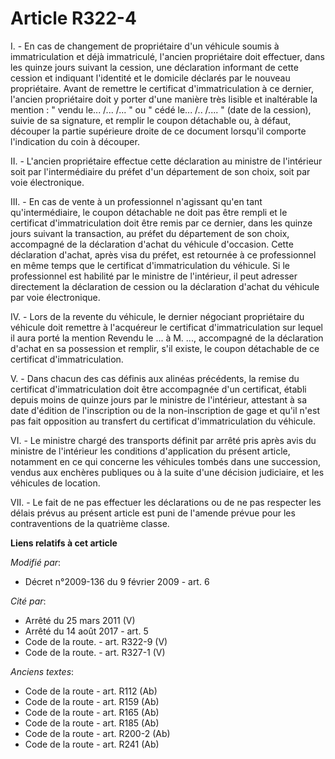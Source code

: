 # Article R322-4

I. - En cas de changement de propriétaire d'un véhicule soumis à immatriculation et déjà immatriculé, l'ancien propriétaire
doit effectuer, dans les quinze jours suivant la cession, une déclaration informant de cette cession et indiquant l'identité
et le domicile déclarés par le nouveau propriétaire. Avant de remettre le certificat d'immatriculation à ce dernier, l'ancien
propriétaire doit y porter d'une manière très lisible et inaltérable la mention : " vendu le... /... /... " ou " cédé
le... /.. /.... " (date de la cession), suivie de sa signature, et remplir le coupon détachable ou, à défaut, découper la
partie supérieure droite de ce document lorsqu'il comporte l'indication du coin à découper.

II. - L'ancien propriétaire effectue cette déclaration au ministre de l'intérieur soit par l'intermédiaire du préfet d'un
département de son choix, soit par voie électronique. 

III. - En cas de vente à un professionnel n'agissant qu'en tant qu'intermédiaire, le coupon détachable ne doit pas être
rempli et le certificat d'immatriculation doit être remis par ce dernier, dans les quinze jours suivant la transaction, au
préfet du département de son choix, accompagné de la déclaration d'achat du véhicule d'occasion. Cette déclaration d'achat,
après visa du préfet, est retournée à ce professionnel en même temps que le certificat d'immatriculation du véhicule. Si le
professionnel est habilité par le ministre de l'intérieur, il peut adresser directement la déclaration de cession ou la
déclaration d'achat du véhicule par voie électronique. 

IV. - Lors de la revente du véhicule, le dernier négociant propriétaire du véhicule doit remettre à l'acquéreur le certificat
d'immatriculation sur lequel il aura porté la mention Revendu le ... à M. ..., accompagné de la déclaration d'achat en sa
possession et remplir, s'il existe, le coupon détachable de ce certificat d'immatriculation.

V. - Dans chacun des cas définis aux alinéas précédents, la remise du certificat d'immatriculation doit être accompagnée d'un
certificat, établi depuis moins de quinze jours par le ministre de l'intérieur, attestant à sa date d'édition de
l'inscription ou de la non-inscription de gage et qu'il n'est pas fait opposition au transfert du certificat
d'immatriculation du véhicule.

VI. - Le ministre chargé des transports définit par arrêté pris après avis du ministre de l'intérieur les conditions
d'application du présent article, notamment en ce qui concerne les véhicules tombés dans une succession, vendus aux enchères
publiques ou à la suite d'une décision judiciaire, et les véhicules de location.

VII. - Le fait de ne pas effectuer les déclarations ou de ne pas respecter les délais prévus au présent article est puni de
l'amende prévue pour les contraventions de la quatrième classe.

**Liens relatifs à cet article**

_Modifié par_:

  - Décret n°2009-136 du 9 février 2009 - art. 6

_Cité par_:

  - Arrêté du 25 mars 2011 (V)
  - Arrêté du 14 août 2017 - art. 5
  - Code de la route. - art. R322-9 (V)
  - Code de la route. - art. R327-1 (V)

_Anciens textes_:

  - Code de la route - art. R112 (Ab)
  - Code de la route - art. R159 (Ab)
  - Code de la route - art. R165 (Ab)
  - Code de la route - art. R185 (Ab)
  - Code de la route - art. R200-2 (Ab)
  - Code de la route - art. R241 (Ab)
